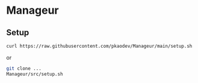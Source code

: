 # Manageur

## Setup

```bash
curl https://raw.githubusercontent.com/pkaodev/Manageur/main/setup.sh | bash
```

or 

```bash
git clone ...
Manageur/src/setup.sh
```
